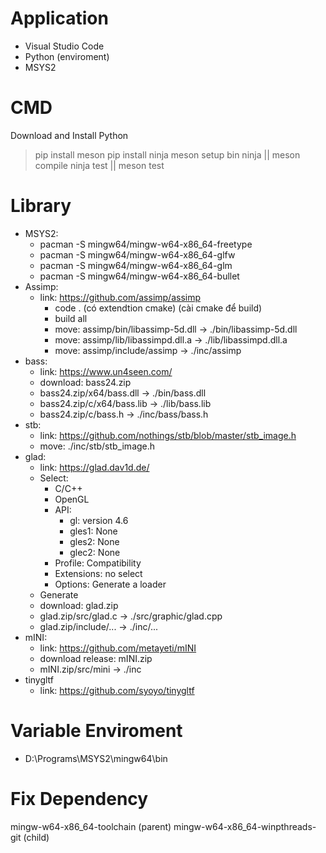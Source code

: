 
# Application
- Visual Studio Code
- Python (enviroment)
- MSYS2

# CMD
Download and Install Python
> pip install meson
> pip install ninja
> meson setup bin
> ninja || meson compile
> ninja test || meson test

# Library
- MSYS2:
	- pacman -S mingw64/mingw-w64-x86_64-freetype
	- pacman -S mingw64/mingw-w64-x86_64-glfw
	- pacman -S mingw64/mingw-w64-x86_64-glm
	- pacman -S mingw64/mingw-w64-x86_64-bullet
- Assimp:
	- link: https://github.com/assimp/assimp
		- code . (có extendtion cmake) (cài cmake để build)
		- build all
		- move: assimp/bin/libassimp-5d.dll -> ./bin/libassimp-5d.dll
		- move: assimp/lib/libassimpd.dll.a -> ./lib/libassimpd.dll.a
		- move: assimp/include/assimp -> ./inc/assimp
- bass:
	- link: https://www.un4seen.com/
	- download: bass24.zip
	- bass24.zip/x64/bass.dll -> ./bin/bass.dll
	- bass24.zip/c/x64/bass.lib -> ./lib/bass.lib
	- bass24.zip/c/bass.h -> ./inc/bass/bass.h
- stb:
	- link: https://github.com/nothings/stb/blob/master/stb_image.h
	- move: ./inc/stb/stb_image.h
- glad:
	- link: https://glad.dav1d.de/
	- Select:
		- C/C++
		- OpenGL
		- API:
			- gl: version 4.6
			- gles1: None
			- gles2: None
			- glec2: None
		- Profile: Compatibility
		- Extensions: no select
		- Options: Generate a loader
	- Generate
	- download: glad.zip
	- glad.zip/src/glad.c -> ./src/graphic/glad.cpp
	- glad.zip/include/... -> ./inc/...
- mINI:
	- link: https://github.com/metayeti/mINI
	- download release: mINI.zip
	- mINI.zip/src/mini -> ./inc
- tinygltf
	- link: https://github.com/syoyo/tinygltf

# Variable Enviroment
- D:\Programs\MSYS2\mingw64\bin


# Fix Dependency
mingw-w64-x86_64-toolchain (parent)
mingw-w64-x86_64-winpthreads-git (child)
